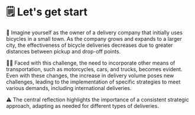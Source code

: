 # 🗒️ Let's get start
🚴 Imagine yourself as the owner of a delivery company that initially uses bicycles in a small town. As the company grows and expands to a larger city, the effectiveness of bicycle deliveries decreases due to greater distances between pickup and drop-off points. 

🤹‍♂️ Faced with this challenge, the need to incorporate other means of transportation, such as motorcycles, cars, and trucks, becomes evident. Even with these changes, the increase in delivery volume poses new challenges, leading to the implementation of specific strategies to meet various demands, including international deliveries. 

⚠️ The central reflection highlights the importance of a consistent strategic approach, adapting as needed for different types of deliveries.